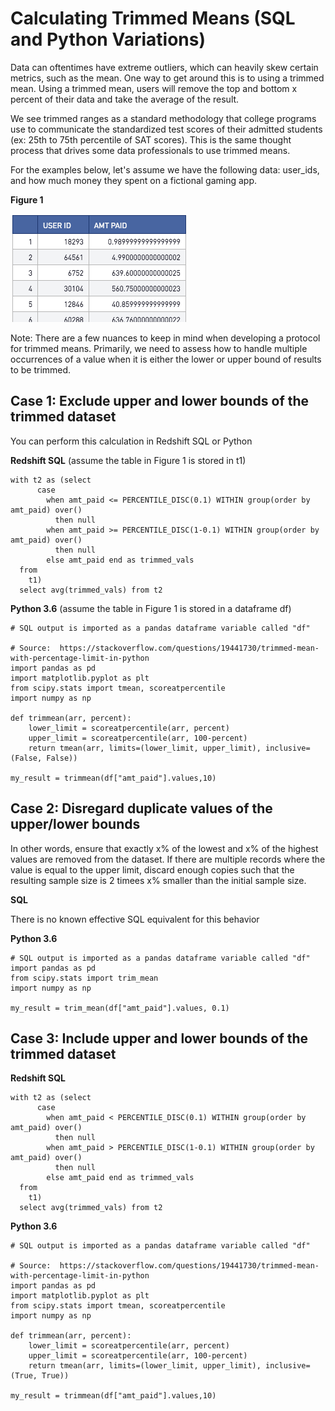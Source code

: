 # Calculating Trimmed Means (SQL and Python Variations)

Data can oftentimes have extreme outliers, which can heavily skew certain metrics, such as the mean. One way to get around this is to using a trimmed mean. Using a trimmed mean, users will remove the top and bottom x percent of their data and take the average of the result. 

We see trimmed ranges as a standard methodology that college programs use to communicate the standardized test scores of their admitted students (ex: 25th to 75th percentile of SAT scores). This is the same thought process that drives some data professionals to use trimmed means. 

For the examples below, let's assume we have the following data: user_ids, and how much money they spent on a fictional gaming app.

**Figure 1**

![rawdata](/SQL/Calculating_Trimmed_Means/Images/rawdata.png)

Note: There are a few nuances to keep in mind when developing a protocol for trimmed means. Primarily, we need to assess how to handle multiple occurrences of a value when it is either the lower or upper bound of results to be trimmed.

## Case 1: Exclude upper and lower bounds of the trimmed dataset

You can perform this calculation in Redshift SQL or Python

**Redshift SQL** (assume the table in Figure 1 is stored in t1)

	with t2 as (select
	      case
	        when amt_paid <= PERCENTILE_DISC(0.1) WITHIN group(order by amt_paid) over()
	          then null
	        when amt_paid >= PERCENTILE_DISC(1-0.1) WITHIN group(order by amt_paid) over()
	          then null
	        else amt_paid end as trimmed_vals
	  from
	    t1)
	  select avg(trimmed_vals) from t2 

**Python 3.6** (assume the table in Figure 1 is stored in a dataframe df)

	# SQL output is imported as a pandas dataframe variable called "df"

	# Source:  https://stackoverflow.com/questions/19441730/trimmed-mean-with-percentage-limit-in-python
	import pandas as pd
	import matplotlib.pyplot as plt
	from scipy.stats import tmean, scoreatpercentile
	import numpy as np

	def trimmean(arr, percent):
	    lower_limit = scoreatpercentile(arr, percent)
	    upper_limit = scoreatpercentile(arr, 100-percent)
	    return tmean(arr, limits=(lower_limit, upper_limit), inclusive=(False, False))

	my_result = trimmean(df["amt_paid"].values,10)

##	Case 2: Disregard duplicate values of the upper/lower bounds

In other words, ensure that exactly x% of the lowest and x% of the highest values are removed from the dataset. If there are multiple records where the value is equal to the upper limit, discard enough copies such that the resulting sample size is 2 timees x% smaller than the initial sample size.

**SQL**

There is no known effective SQL equivalent for this behavior

**Python 3.6**

	# SQL output is imported as a pandas dataframe variable called "df"
	import pandas as pd
	from scipy.stats import trim_mean
	import numpy as np

	my_result = trim_mean(df["amt_paid"].values, 0.1)

## Case 3: Include upper and lower bounds of the trimmed dataset

**Redshift SQL**

	with t2 as (select
	      case
	        when amt_paid < PERCENTILE_DISC(0.1) WITHIN group(order by amt_paid) over()
	          then null
	        when amt_paid > PERCENTILE_DISC(1-0.1) WITHIN group(order by amt_paid) over()
	          then null
	        else amt_paid end as trimmed_vals
	  from
	    t1)
	  select avg(trimmed_vals) from t2 

**Python 3.6**

	# SQL output is imported as a pandas dataframe variable called "df"

	# Source:  https://stackoverflow.com/questions/19441730/trimmed-mean-with-percentage-limit-in-python
	import pandas as pd
	import matplotlib.pyplot as plt
	from scipy.stats import tmean, scoreatpercentile
	import numpy as np

	def trimmean(arr, percent):
	    lower_limit = scoreatpercentile(arr, percent)
	    upper_limit = scoreatpercentile(arr, 100-percent)
	    return tmean(arr, limits=(lower_limit, upper_limit), inclusive=(True, True))

	my_result = trimmean(df["amt_paid"].values,10)